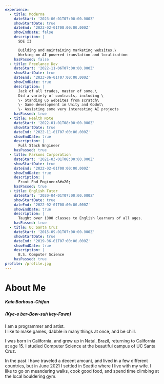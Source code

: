 ```yaml
---
experience:
  - title: Moderna
    dateStart: '2023-06-01T07:00:00.000Z'
    showStartDate: true
    dateEnd: '2023-02-01T08:00:00.000Z'
    showEndDate: false
    description: |
      SDE II

      Building and maintaining marketing websites.\
      Working on AI powered translation and localization
    hasPassed: false
  - title: Freelance Dev
    dateStart: '2022-11-06T07:00:00.000Z'
    showStartDate: true
    dateEnd: '2023-06-01T07:00:00.000Z'
    showEndDate: true
    description: |
      Jack of all trades, master of some.\
      Did a variety of contracts, including \
      \- Standing up websites from scratch\
      \- Game development in Unity and Godot\
      \- Assisting some very interesting AI projects
    hasPassed: true
  - title: Health Note
    dateStart: '2022-01-01T08:00:00.000Z'
    showStartDate: true
    dateEnd: '2022-11-01T07:00:00.000Z'
    showEndDate: true
    description: |
      Full Stack Engineer
    hasPassed: true
  - title: Parsons Corporation
    dateStart: '2021-03-01T08:00:00.000Z'
    showStartDate: true
    dateEnd: '2022-02-01T08:00:00.000Z'
    showEndDate: true
    description: |
      Front-End Engineer&#x20;
    hasPassed: true
  - title: English Tutor
    dateStart: '2020-04-01T07:00:00.000Z'
    showStartDate: true
    dateEnd: '2022-02-01T08:00:00.000Z'
    showEndDate: true
    description: |
      Taught over 1000 classes to English learners of all ages.
    hasPassed: true
  - title: UC Santa Cruz
    dateStart: '2015-09-01T07:00:00.000Z'
    showStartDate: true
    dateEnd: '2019-06-01T07:00:00.000Z'
    showEndDate: true
    description: |
      B.S. Computer Science
    hasPassed: true
profile: /profile.jpg
---
```


# About Me

##### Kaio Barbosa-Chifan

##### (Kye-o bar-Bow-suh key-Fawn)

I am a programmer and artist. \
I like to make games, dabble in many things at once, and be chill.

I was born in California, and grew up in Natal, Brazil, returning to California at age 15. I studied Computer Science at the beautiful campus of UC Santa Cruz.

In the past I have traveled a decent amount, and lived in a few different countries, but in June 2021 I settled in Seattle where I live with my wife. I like to go on meandering walks, cook good food, and spend time climbing at the local bouldering gym.
